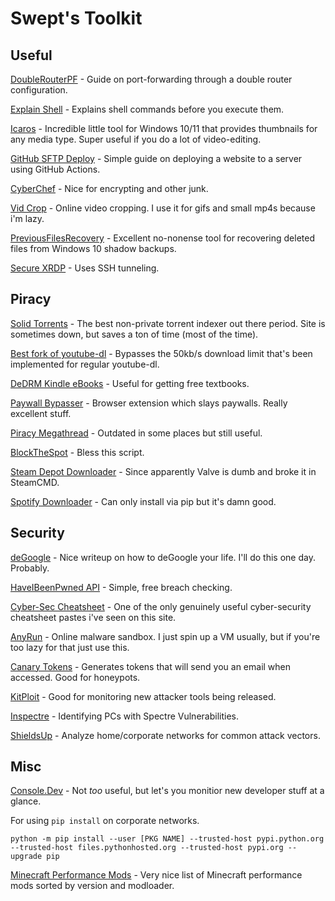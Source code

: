 # Swept's Toolkit

## Useful

[DoubleRouterPF](https://portforward.com/help/doublerouterportforwarding.htm) - Guide on port-forwarding through a double router configuration.

[Explain Shell](https://explainshell.com/) - Explains shell commands before you execute them.

[Icaros](https://www.videohelp.com/software/Icaros) - Incredible little tool for Windows 10/11 that provides thumbnails for any media type. Super useful if you do a lot of video-editing.

[GitHub SFTP Deploy](https://zellwk.com/blog/github-actions-deploy/) - Simple guide on deploying a website to a server using GitHub Actions.

[CyberChef](https://gchq.github.io/CyberChef/) - Nice for encrypting and other junk.

[Vid Crop](https://ezgif.com/crop-video) - Online video cropping. I use it for gifs and small mp4s because i'm lazy.

[PreviousFilesRecovery](https://www.nirsoft.net/utils/previous_files_recovery.html) - Excellent no-nonense tool for recovering deleted files from Windows 10 shadow backups.

[Secure XRDP](http://c-nergy.be/blog/?p=14965) - Uses SSH tunneling.

## Piracy

[Solid Torrents](https://solidtorrents.to/) - The best non-private torrent indexer out there period. Site is sometimes down, but saves a ton of time (most of the time).

[Best fork of youtube-dl](https://github.com/yt-dlp/yt-dlp) - Bypasses the 50kb/s download limit that's been implemented for regular youtube-dl.

[DeDRM Kindle eBooks](https://www.reddit.com/r/Piracy/comments/bm837l/guide_to_copy_kindle_content_to_pdf_using_calibre/) - Useful for getting free textbooks.

[Paywall Bypasser](https://github.com/iamadamdev/bypass-paywalls-chrome?fbclid=IwAR0rP8JU3bO13Z7A88EKPwJKttzPdWtY_zbjTTyE4fsM4nhAFKpY2QBuyxc) - Browser extension which slays paywalls. Really excellent stuff.

[Piracy Megathread](https://github.com/Igglybuff/awesome-piracy#ebooks) - Outdated in some places but still useful.

[BlockTheSpot](https://github.com/mrpond/BlockTheSpot) - Bless this script.

[Steam Depot Downloader](https://github.com/SteamRE/DepotDownloader) - Since apparently Valve is dumb and broke it in SteamCMD.

[Spotify Downloader](https://github.com/spotDL/spotify-downloader) - Can only install via pip but it's damn good.

## Security

[deGoogle](https://github.com/tycrek/degoogle) - Nice writeup on how to deGoogle your life. I'll do this one day. Probably.

[HaveIBeenPwned API](https://haveibeenpwned.com/API/v3) - Simple, free breach checking.

[Cyber-Sec Cheatsheet](https://github.com/harisqazi1/Cybersecurity/blob/main/README.md#acknowledgements) - One of the only genuinely useful cyber-security cheatsheet pastes i've seen on this site.

[AnyRun](https://app.any.run/) - Online malware sandbox. I just spin up a VM usually, but if you're too lazy for that just use this.

[Canary Tokens](https://canarytokens.org/generate#) - Generates tokens that will send you an
email when accessed. Good for honeypots.

[KitPloit](https://www.kitploit.com/) - Good for monitoring new attacker tools being released.

[Inspectre](https://www.grc.com/inspectre.htm) - Identifying PCs with Spectre Vulnerabilities.

[ShieldsUp](https://www.grc.com/x/ne.dll?bh0bkyd2) - Analyze home/corporate networks for common attack vectors.

## Misc

[Console.Dev](https://console.dev/tools/) - Not *too* useful, but let's you monitior new developer stuff at a glance.

For using `pip install` on corporate networks.
```
python -m pip install --user [PKG NAME] --trusted-host pypi.python.org --trusted-host files.pythonhosted.org --trusted-host pypi.org --upgrade pip
``` 

[Minecraft Performance Mods](https://github.com/NordicGamerFE/usefulmods) - Very nice list of Minecraft performance mods sorted by version and modloader. 













